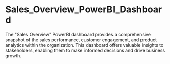 # Sales_Overview_PowerBI_Dashboard
The "Sales Overview" PowerBI dashboard provides a comprehensive snapshot of the sales performance, customer engagement, and product analytics within the organization. This dashboard offers valuable insights to stakeholders, enabling them to make informed decisions and drive business growth.
